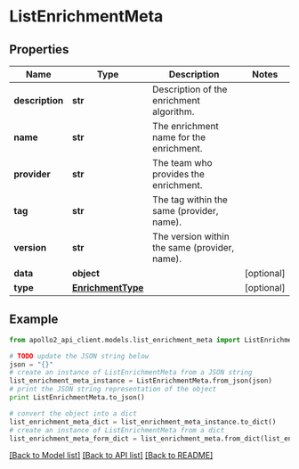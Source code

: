 # ListEnrichmentMeta


## Properties
Name | Type | Description | Notes
------------ | ------------- | ------------- | -------------
**description** | **str** | Description of the enrichment algorithm. | 
**name** | **str** | The enrichment name for the enrichment. | 
**provider** | **str** | The team who provides the enrichment. | 
**tag** | **str** | The tag within the same (provider, name). | 
**version** | **str** | The version within the same (provider, name). | 
**data** | **object** |  | [optional] 
**type** | [**EnrichmentType**](EnrichmentType.md) |  | [optional] 

## Example

```python
from apollo2_api_client.models.list_enrichment_meta import ListEnrichmentMeta

# TODO update the JSON string below
json = "{}"
# create an instance of ListEnrichmentMeta from a JSON string
list_enrichment_meta_instance = ListEnrichmentMeta.from_json(json)
# print the JSON string representation of the object
print ListEnrichmentMeta.to_json()

# convert the object into a dict
list_enrichment_meta_dict = list_enrichment_meta_instance.to_dict()
# create an instance of ListEnrichmentMeta from a dict
list_enrichment_meta_form_dict = list_enrichment_meta.from_dict(list_enrichment_meta_dict)
```
[[Back to Model list]](../README.md#documentation-for-models) [[Back to API list]](../README.md#documentation-for-api-endpoints) [[Back to README]](../README.md)


